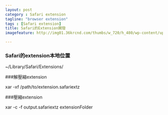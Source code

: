 ```yaml
---
layout: post
category : Safari extension 
tagline: "browser extension"
tags : [Safari extension]
title: Safari的Extension開發
imagefeature: http://img01.36krcnd.com/thumbs/w_720/h_480/wp-content/uploads/2012/01/fb-Open-Graph.png

---
```


### Safari的extension本地位置

~/Library/Safari/Extensions/


###解壓縮extension

xar -xf /path/to/extension.safariextz

###壓縮extension

xar -c -f output.safariextz extensionFolder